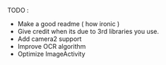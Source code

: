 TODO :
- Make a good readme ( how ironic )
- Give credit when its due to 3rd libraries you use.
- Add camera2 support
- Improve OCR algorithm
- Optimize ImageActivity
